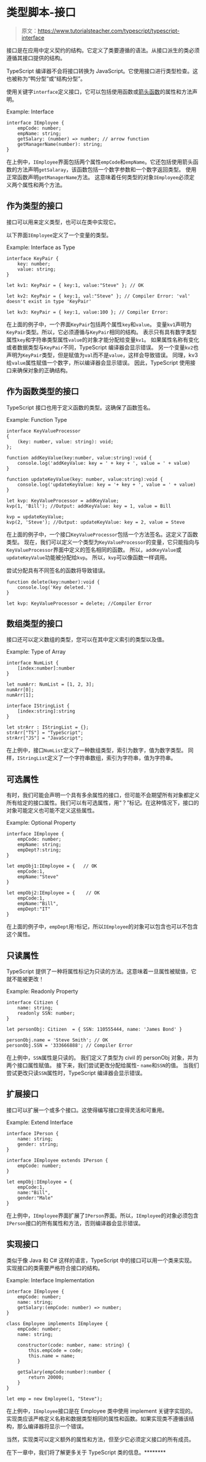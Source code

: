 # 类型脚本-接口

> 原文：<https://www.tutorialsteacher.com/typescript/typescript-interface>

接口是在应用中定义契约的结构。它定义了类要遵循的语法。从接口派生的类必须遵循其接口提供的结构。

TypeScript 编译器不会将接口转换为 JavaScript。它使用接口进行类型检查。这也被称为“鸭分型”或“结构分型”。

使用关键字`interface`定义接口，它可以包括使用函数或[箭头函数](/typescript/arrow-function)的属性和方法声明。

Example: Interface 

```
interface IEmployee {
    empCode: number;
    empName: string;
    getSalary: (number) => number; // arrow function
    getManagerName(number): string; 
} 
```

在上例中，`IEmployee`界面包括两个属性`empCode`和`empName`。它还包括使用箭头函数的方法声明`getSalaray`，该函数包括一个数字参数和一个数字返回类型。 使用正常函数声明`getManagerName`方法。 这意味着任何类型的对象`IEmployee`必须定义两个属性和两个方法。

## 作为类型的接口

接口可以用来定义类型，也可以在类中实现它。

以下界面`IEmployee`定义了一个变量的类型。

Example: Interface as Type 

```
interface KeyPair {
    key: number;
    value: string;
}

let kv1: KeyPair = { key:1, value:"Steve" }; // OK

let kv2: KeyPair = { key:1, val:"Steve" }; // Compiler Error: 'val' doesn't exist in type 'KeyPair'

let kv3: KeyPair = { key:1, value:100 }; // Compiler Error: 
```

在上面的例子中，一个界面`KeyPair`包括两个属性`key`和`value`。 变量`kv1`声明为`KeyPair`类型。所以，它必须遵循与`KeyPair`相同的结构。 表示只有具有数字类型属性`key`和字符串类型属性`value`的对象才能分配给变量`kv1`。 如果属性名称有变化或者数据类型与`KeyPair`不同，TypeScript 编译器会显示错误。 另一个变量`kv2`也声明为`KeyPair`类型，但是赋值为`val`而不是`value`，这样会导致错误。 同理，kv3 给`value`属性赋值一个数字，所以编译器会显示错误。 因此，TypeScript 使用接口来确保对象的正确结构。

## 作为函数类型的接口

TypeScript 接口也用于定义函数的类型。这确保了函数签名。

Example: Function Type 

```
interface KeyValueProcessor
{
    (key: number, value: string): void;
};

function addKeyValue(key:number, value:string):void { 
    console.log('addKeyValue: key = ' + key + ', value = ' + value)
}

function updateKeyValue(key: number, value:string):void { 
    console.log('updateKeyValue: key = '+ key + ', value = ' + value)
}

let kvp: KeyValueProcessor = addKeyValue;
kvp(1, 'Bill'); //Output: addKeyValue: key = 1, value = Bill 

kvp = updateKeyValue;
kvp(2, 'Steve'); //Output: updateKeyValue: key = 2, value = Steve 
```

在上面的例子中，一个接口`KeyValueProcessor`包括一个方法签名。这定义了函数类型。 现在，我们可以定义一个类型为`KeyValueProcessor`的变量，它只能指向与`KeyValueProcessor`界面中定义的签名相同的函数。 所以，`addKeyValue`或`updateKeyValue`功能被分配给`kvp`。 所以，`kvp`可以像函数一样调用。

尝试分配具有不同签名的函数将导致错误。

```
function delete(key:number):void { 
    console.log('Key deleted.')
}

let kvp: KeyValueProcessor = delete; //Compiler Error 
```

## 数组类型的接口

接口还可以定义数组的类型，您可以在其中定义索引的类型以及值。

Example: Type of Array 

```
interface NumList {
    [index:number]:number
}

let numArr: NumList = [1, 2, 3];
numArr[0];
numArr[1];

interface IStringList {
    [index:string]:string
}

let strArr : IStringList = {};
strArr["TS"] = "TypeScript";
strArr["JS"] = "JavaScript"; 
```

在上例中，接口`NumList`定义了一种数组类型，索引为数字，值为数字类型。 同样，`IStringList`定义了一个字符串数组，索引为字符串，值为字符串。

## 可选属性

有时，我们可能会声明一个具有多余属性的接口，但可能不会期望所有对象都定义所有给定的接口属性。我们可以有可选属性，用“？”标记。在这种情况下，接口的对象可能定义也可能不定义这些属性。

Example: Optional Property 

```
interface IEmployee {
    empCode: number;
    empName: string;
    empDept?:string;
}

let empObj1:IEmployee = {   // OK
    empCode:1,
    empName:"Steve"
}

let empObj2:IEmployee = {    // OK
    empCode:1,
    empName:"Bill",
    empDept:"IT"
} 
```

在上面的例子中，`empDept`用`?`标记，所以`IEmployee`的对象可以包含也可以不包含这个属性。

## 只读属性

TypeScript 提供了一种将属性标记为只读的方法。这意味着一旦属性被赋值，它就不能被更改！

Example: Readonly Property 

```
interface Citizen {
    name: string;
    readonly SSN: number;
}

let personObj: Citizen  = { SSN: 110555444, name: 'James Bond' }

personObj.name = 'Steve Smith'; // OK
personObj.SSN = '333666888'; // Compiler Error 
```

在上例中，`SSN`属性是只读的。 我们定义了类型为 civil 的 personObj 对象，并为两个接口属性赋值。 接下来，我们尝试更改分配给属性- `name`和`SSN`的值。 当我们尝试更改只读`SSN`属性时，TypeScript 编译器会显示错误。

## 扩展接口

接口可以扩展一个或多个接口。这使得编写接口变得灵活和可重用。

Example: Extend Interface 

```
interface IPerson {
    name: string;
    gender: string;
}

interface IEmployee extends IPerson {
    empCode: number;
}

let empObj:IEmployee = {
    empCode:1,
    name:"Bill",
    gender:"Male"
} 
```

在上例中，`IEmployee`界面扩展了`IPerson`界面。所以，`IEmployee`的对象必须包含`IPerson`接口的所有属性和方法，否则编译器会显示错误。

## 实现接口

类似于像 Java 和 C# 这样的语言，TypeScript 中的接口可以用一个类来实现。实现接口的类需要严格符合接口的结构。

Example: Interface Implementation 

```
interface IEmployee {
    empCode: number;
    name: string;
    getSalary:(empCode: number) => number;
}

class Employee implements IEmployee { 
    empCode: number;
    name: string;

    constructor(code: number, name: string) { 
        this.empCode = code;
        this.name = name;
    }

    getSalary(empCode:number):number { 
        return 20000;
    }
}

let emp = new Employee(1, "Steve"); 
```

在上例中，`IEmployee`接口是在 Employee 类中使用 implement 关键字实现的。 实现类应该严格定义名称和数据类型相同的属性和函数。如果实现类不遵循该结构，那么编译器将显示一个错误。

当然，实现类可以定义额外的属性和方法，但至少它必须定义接口的所有成员。

在下一章中，我们将了解更多关于 TypeScript 类的信息。********
